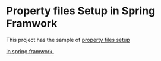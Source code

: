 <h1>Property files Setup in Spring Framwork</h1>

<p>This project has the sample of <a href="https://www.mkyong.com/spring/spring-propertysources-example/">property files setup</p> in spring framwork.</p>
